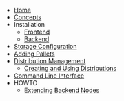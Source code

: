 * [Home](Home)
* [Concepts](Concepts)
* Installation
  * [Frontend](Frontend-Installation)
  * [Backend](Backend-Installation)
* [Storage Configuration](Storage-Configuration)
* [Adding Pallets](Adding-Pallets)
* [Distribution Management](Distribution-Management)
    * [Creating and Using Distributions](creating-and-using-distributions)
* [Command Line Interface](CLI-Documentation)
* HOWTO
	* [Extending Backend Nodes](Extend-Backend)
